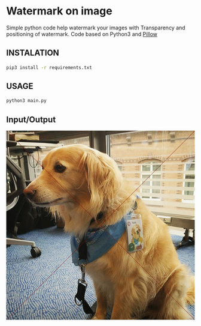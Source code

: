# Watermark on image

Simple python code help watermark your images with Transparency and positioning of watermark.
Code based on Python3 and [Pillow](https://pillow.readthedocs.io/en/stable/)


INSTALATION
----------
```bash
pip3 install -r requirements.txt
```

USAGE
----------
```bash
python3 main.py
```

Input/Output
---------------
![Input image](io.gif "input outp image")
